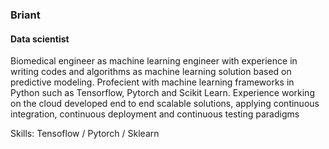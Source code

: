 ###  Briant
#### Data scientist
<!-- ![Data scientist](https://arturssmirnovs.github.io/github-profile-readme-generator/images/banner.png)
-->

Biomedical engineer as machine learning engineer with experience in writing codes and algorithms as machine learning solution
based on predictive modeling. Profecient with machine learning frameworks in Python such as Tensorflow, Pytorch and Scikit
Learn. Experience working on the cloud developed end to end scalable solutions, applying continuous integration, continuous
deployment and continuous testing paradigms

Skills: Tensoflow / Pytorch / Sklearn 
<!--
%%%- 🔭 I’m currently working on d 


-->

